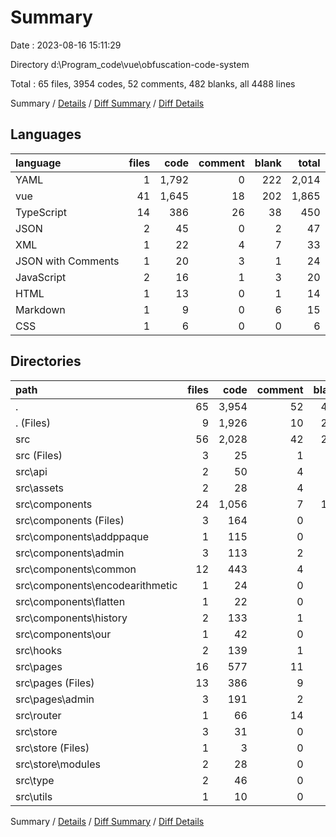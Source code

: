 # Summary

Date : 2023-08-16 15:11:29

Directory d:\\Program_code\\vue\\obfuscation-code-system

Total : 65 files,  3954 codes, 52 comments, 482 blanks, all 4488 lines

Summary / [Details](details.md) / [Diff Summary](diff.md) / [Diff Details](diff-details.md)

## Languages
| language | files | code | comment | blank | total |
| :--- | ---: | ---: | ---: | ---: | ---: |
| YAML | 1 | 1,792 | 0 | 222 | 2,014 |
| vue | 41 | 1,645 | 18 | 202 | 1,865 |
| TypeScript | 14 | 386 | 26 | 38 | 450 |
| JSON | 2 | 45 | 0 | 2 | 47 |
| XML | 1 | 22 | 4 | 7 | 33 |
| JSON with Comments | 1 | 20 | 3 | 1 | 24 |
| JavaScript | 2 | 16 | 1 | 3 | 20 |
| HTML | 1 | 13 | 0 | 1 | 14 |
| Markdown | 1 | 9 | 0 | 6 | 15 |
| CSS | 1 | 6 | 0 | 0 | 6 |

## Directories
| path | files | code | comment | blank | total |
| :--- | ---: | ---: | ---: | ---: | ---: |
| . | 65 | 3,954 | 52 | 482 | 4,488 |
| . (Files) | 9 | 1,926 | 10 | 236 | 2,172 |
| src | 56 | 2,028 | 42 | 246 | 2,316 |
| src (Files) | 3 | 25 | 1 | 7 | 33 |
| src\\api | 2 | 50 | 4 | 8 | 62 |
| src\\assets | 2 | 28 | 4 | 7 | 39 |
| src\\components | 24 | 1,056 | 7 | 114 | 1,177 |
| src\\components (Files) | 3 | 164 | 0 | 11 | 175 |
| src\\components\\addppaque | 1 | 115 | 0 | 6 | 121 |
| src\\components\\admin | 3 | 113 | 2 | 10 | 125 |
| src\\components\\common | 12 | 443 | 4 | 62 | 509 |
| src\\components\\encodearithmetic | 1 | 24 | 0 | 3 | 27 |
| src\\components\\flatten | 1 | 22 | 0 | 4 | 26 |
| src\\components\\history | 2 | 133 | 1 | 12 | 146 |
| src\\components\\our | 1 | 42 | 0 | 6 | 48 |
| src\\hooks | 2 | 139 | 1 | 13 | 153 |
| src\\pages | 16 | 577 | 11 | 84 | 672 |
| src\\pages (Files) | 13 | 386 | 9 | 70 | 465 |
| src\\pages\\admin | 3 | 191 | 2 | 14 | 207 |
| src\\router | 1 | 66 | 14 | 4 | 84 |
| src\\store | 3 | 31 | 0 | 3 | 34 |
| src\\store (Files) | 1 | 3 | 0 | 1 | 4 |
| src\\store\\modules | 2 | 28 | 0 | 2 | 30 |
| src\\type | 2 | 46 | 0 | 2 | 48 |
| src\\utils | 1 | 10 | 0 | 4 | 14 |

Summary / [Details](details.md) / [Diff Summary](diff.md) / [Diff Details](diff-details.md)